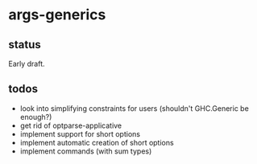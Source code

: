 # args-generics

## status

Early draft.

## todos

- look into simplifying constraints for users (shouldn't GHC.Generic be enough?)
- get rid of optparse-applicative
- implement support for short options
- implement automatic creation of short options
- implement commands (with sum types)
